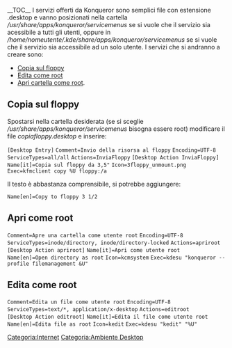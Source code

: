 \_\_TOC\_\_ I servizi offerti da Konqueror sono semplici file con estensione .desktop e vanno posizionati nella cartella */usr/share/apps/konqueror/servicemenus* se si vuole che il servizio sia acessibile a tutti gli utenti, oppure in */home/nomeutente/.kde/share/apps/konqueror/servicemenus* se si vuole che il servizio sia accessibile ad un solo utente.
I servizi che si andranno a creare sono:

-   [Copia sul floppy](#Copia_sul_floppy "wikilink")
-   [Edita come root](#Edita_come_root "wikilink")
-   [Apri cartella come root](#Apri_come_root "wikilink").

Copia sul floppy
----------------

Spostarsi nella cartella desiderata (se si sceglie */usr/share/apps/konqueror/servicemenus* bisogna essere root) modificare il file *copiafloppy.desktop* e inserire:

`[Desktop Entry]`
`Comment=Invio della risorsa al floppy`
`Encoding=UTF-8`
`ServiceTypes=all/all`
`Actions=InviaFloppy`
`[Desktop Action InviaFloppy]`
`Name[it]=Copia sul floppy da 3,5"`
`Icon=3floppy_unmount.png`
`Exec=kfmclient copy %U floppy:/a`

Il testo è abbastanza comprensibile, si potrebbe aggiungere:

`Name[en]=Copy to floppy 3 1/2`

Apri come root
--------------

`Comment=Apre una cartella come utente root`
`Encoding=UTF-8`
`ServiceTypes=inode/directory, inode/directory-locked`
`Actions=apriroot`
`[Desktop Action apriroot]`
`Name[it]=Apri come utente root`
`Name[en]=Open directory as root`
`Icon=kcmsystem`
`Exec=kdesu "konqueror --profile filemanagement &U"`

Edita come root
---------------

`Comment=Edita un file come utente root`
`Encoding=UTF-8`
`ServiceTypes=text/*, application/x-desktop`
`Actions=editroot`
`[Desktop Action editroot]`
`Name[it]=Edita il file come utente root`
`Name[en]=Edita file as root`
`Icon=kedit`
`Exec=kdesu "kedit" "%U"`

<Categoria:Internet> [Categoria:Ambiente Desktop](Categoria:Ambiente_Desktop "wikilink")
